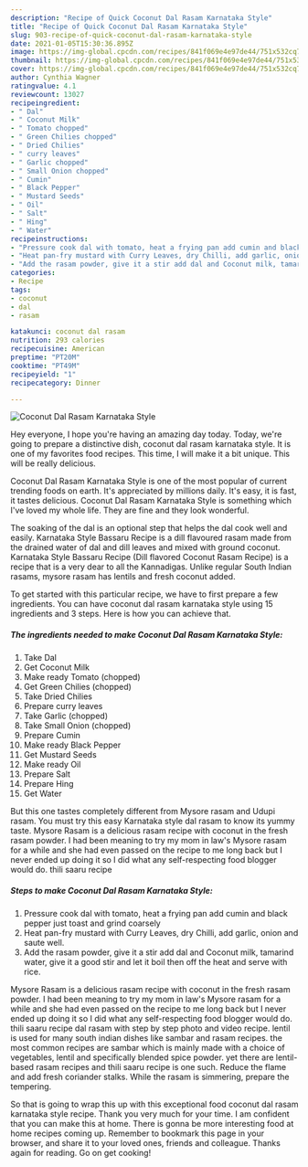 ```yaml
---
description: "Recipe of Quick Coconut Dal Rasam Karnataka Style"
title: "Recipe of Quick Coconut Dal Rasam Karnataka Style"
slug: 903-recipe-of-quick-coconut-dal-rasam-karnataka-style
date: 2021-01-05T15:30:36.895Z
image: https://img-global.cpcdn.com/recipes/841f069e4e97de44/751x532cq70/coconut-dal-rasam-karnataka-style-recipe-main-photo.jpg
thumbnail: https://img-global.cpcdn.com/recipes/841f069e4e97de44/751x532cq70/coconut-dal-rasam-karnataka-style-recipe-main-photo.jpg
cover: https://img-global.cpcdn.com/recipes/841f069e4e97de44/751x532cq70/coconut-dal-rasam-karnataka-style-recipe-main-photo.jpg
author: Cynthia Wagner
ratingvalue: 4.1
reviewcount: 13027
recipeingredient:
- " Dal"
- " Coconut Milk"
- " Tomato chopped"
- " Green Chilies chopped"
- " Dried Chilies"
- " curry leaves"
- " Garlic chopped"
- " Small Onion chopped"
- " Cumin"
- " Black Pepper"
- " Mustard Seeds"
- " Oil"
- " Salt"
- " Hing"
- " Water"
recipeinstructions:
- "Pressure cook dal with tomato, heat a frying pan add cumin and black pepper just toast and grind coarsely"
- "Heat pan-fry mustard with Curry Leaves, dry Chilli, add garlic, onion and saute well."
- "Add the rasam powder, give it a stir add dal and Coconut milk, tamarind water, give it a good stir and let it boil then off the heat and serve with rice."
categories:
- Recipe
tags:
- coconut
- dal
- rasam

katakunci: coconut dal rasam 
nutrition: 293 calories
recipecuisine: American
preptime: "PT20M"
cooktime: "PT49M"
recipeyield: "1"
recipecategory: Dinner

---
```



![Coconut Dal Rasam Karnataka Style](https://img-global.cpcdn.com/recipes/841f069e4e97de44/751x532cq70/coconut-dal-rasam-karnataka-style-recipe-main-photo.jpg)

Hey everyone, I hope you're having an amazing day today. Today, we're going to prepare a distinctive dish, coconut dal rasam karnataka style. It is one of my favorites food recipes. This time, I will make it a bit unique. This will be really delicious.

Coconut Dal Rasam Karnataka Style is one of the most popular of current trending foods on earth. It's appreciated by millions daily. It's easy, it is fast, it tastes delicious. Coconut Dal Rasam Karnataka Style is something which I've loved my whole life. They are fine and they look wonderful.

The soaking of the dal is an optional step that helps the dal cook well and easily. Karnataka Style Bassaru Recipe is a dill flavoured rasam made from the drained water of dal and dill leaves and mixed with ground coconut. Karnataka Style Bassaru Recipe (Dill flavored Coconut Rasam Recipe) is a recipe that is a very dear to all the Kannadigas. Unlike regular South Indian rasams, mysore rasam has lentils and fresh coconut added.


To get started with this particular recipe, we have to first prepare a few ingredients. You can have coconut dal rasam karnataka style using 15 ingredients and 3 steps. Here is how you can achieve that.

<!--inarticleads1-->

##### The ingredients needed to make Coconut Dal Rasam Karnataka Style:

1. Take  Dal
1. Get  Coconut Milk
1. Make ready  Tomato (chopped)
1. Get  Green Chilies (chopped)
1. Take  Dried Chilies
1. Prepare  curry leaves
1. Take  Garlic (chopped)
1. Take  Small Onion (chopped)
1. Prepare  Cumin
1. Make ready  Black Pepper
1. Get  Mustard Seeds
1. Make ready  Oil
1. Prepare  Salt
1. Prepare  Hing
1. Get  Water


But this one tastes completely different from Mysore rasam and Udupi rasam. You must try this easy Karnataka style dal rasam to know its yummy taste. Mysore Rasam is a delicious rasam recipe with coconut in the fresh rasam powder. I had been meaning to try my mom in law&#39;s Mysore rasam for a while and she had even passed on the recipe to me long back but I never ended up doing it so I did what any self-respecting food blogger would do. thili saaru recipe 

<!--inarticleads2-->

##### Steps to make Coconut Dal Rasam Karnataka Style:

1. Pressure cook dal with tomato, heat a frying pan add cumin and black pepper just toast and grind coarsely
1. Heat pan-fry mustard with Curry Leaves, dry Chilli, add garlic, onion and saute well.
1. Add the rasam powder, give it a stir add dal and Coconut milk, tamarind water, give it a good stir and let it boil then off the heat and serve with rice.


Mysore Rasam is a delicious rasam recipe with coconut in the fresh rasam powder. I had been meaning to try my mom in law&#39;s Mysore rasam for a while and she had even passed on the recipe to me long back but I never ended up doing it so I did what any self-respecting food blogger would do. thili saaru recipe dal rasam with step by step photo and video recipe. lentil is used for many south indian dishes like sambar and rasam recipes. the most common recipes are sambar which is mainly made with a choice of vegetables, lentil and specifically blended spice powder. yet there are lentil-based rasam recipes and thili saaru recipe is one such. Reduce the flame and add fresh coriander stalks. While the rasam is simmering, prepare the tempering. 

So that is going to wrap this up with this exceptional food coconut dal rasam karnataka style recipe. Thank you very much for your time. I am confident that you can make this at home. There is gonna be more interesting food at home recipes coming up. Remember to bookmark this page in your browser, and share it to your loved ones, friends and colleague. Thanks again for reading. Go on get cooking!
